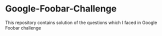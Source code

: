 # Google-Foobar-Challenge
This repository contains solution of the questions which I faced in Google Foobar challenge
